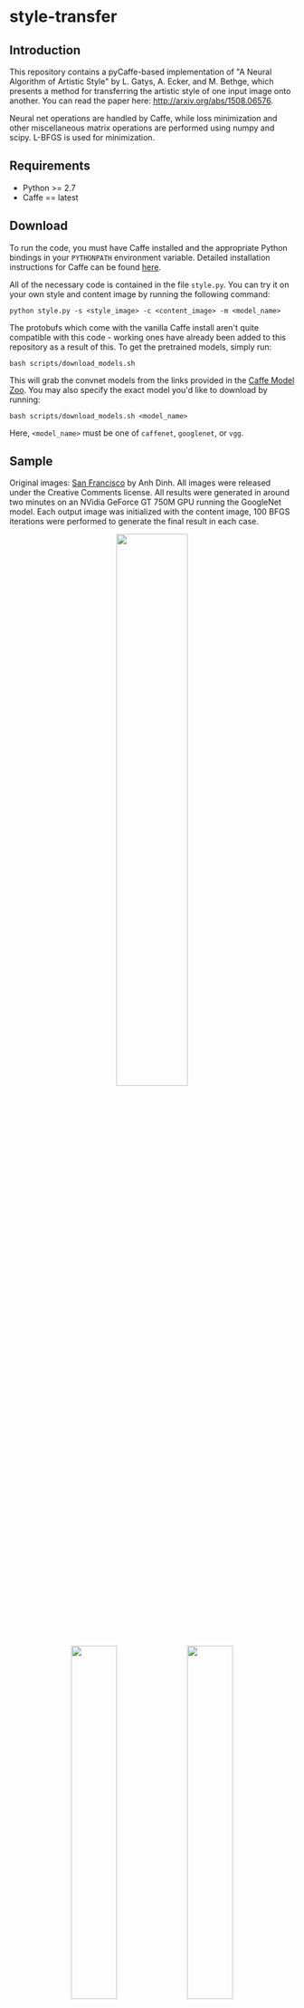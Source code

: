 # style-transfer

## Introduction

This repository contains a pyCaffe-based implementation of "A Neural Algorithm of Artistic Style" by L. Gatys, A. Ecker, and M. Bethge, which presents a method for transferring the artistic style of one input image onto another. You can read the paper here: http://arxiv.org/abs/1508.06576. 

Neural net operations are handled by Caffe, while loss minimization and other miscellaneous matrix operations are performed using numpy and scipy. L-BFGS is used for minimization.

## Requirements

 - Python >= 2.7
 - Caffe == latest

## Download

To run the code, you must have Caffe installed and the appropriate Python bindings in your `PYTHONPATH` environment variable. Detailed installation instructions for Caffe can be found [here](http://caffe.berkeleyvision.org/installation.html).

All of the necessary code is contained in the file `style.py`. You can try it on your own style and content image by running the following command:

```
python style.py -s <style_image> -c <content_image> -m <model_name>
```

The protobufs which come with the vanilla Caffe install aren't quite compatible with this code - working ones have already been added to this repository as a result of this. To get the pretrained models, simply run:

```
bash scripts/download_models.sh
```

This will grab the convnet models from the links provided in the [Caffe Model Zoo](https://github.com/BVLC/caffe/wiki/Model-Zoo). You may also specify the exact model you'd like to download by running:

```
bash scripts/download_models.sh <model_name>
```

Here, `<model_name>` must be one of `caffenet`, `googlenet`, or `vgg`.

## Sample

Original images: [San Francisco](https://www.flickr.com/photos/anhgemus-photography/15377047497) by Anh Dinh. All images were released under the Creative Comments license. All results were generated in around two minutes on an NVidia GeForce GT 750M GPU running the GoogleNet model. Each output image was initialized with the content image, 100 BFGS iterations were performed to generate the final result in each case.

<p align="center">
<img src="https://raw.githubusercontent.com/fzliu/style-transfer/master/images/starry_night.jpg" width="50%"/>
</p>
<p align="center">
<img src="https://raw.githubusercontent.com/fzliu/style-transfer/master/images/san_francisco.jpg" width="40%"/>
<img src="https://raw.githubusercontent.com/fzliu/style-transfer/master/images/starry_sanfran.jpg" width="40%"/>
</p>

More examples coming soon.
